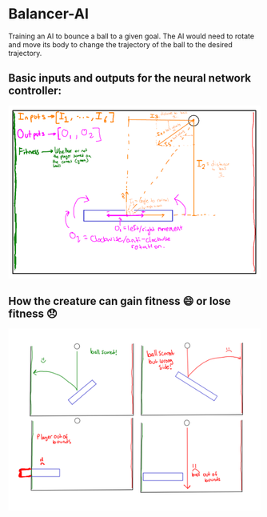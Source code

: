 # Balancer-AI
Training an AI to bounce a ball to a given goal. The AI would need to rotate and move its body to change the trajectory of the ball to the desired trajectory.

## Basic inputs and outputs for the neural network controller:
<img src='game.png' alt="Game plan" width="800px">

## How the creature can gain fitness :smile: or lose fitness :disappointed:
<img src='Plan.png' alt="How the player can die" width="850px">
